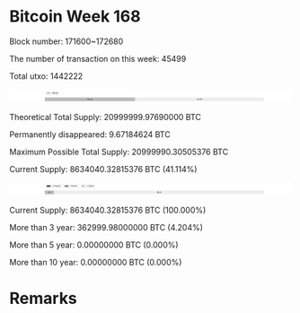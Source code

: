 # Bitcoin Week 168

Block number: 171600~172680

The number of transaction on this week: 45499

Total utxo: 1442222

![](../images/mined_week168.png)

Theoretical Total Supply: 20999999.97690000 BTC

Permanently disappeared: 9.67184624 BTC

Maximum Possible Total Supply: 20999990.30505376 BTC

Current Supply: 8634040.32815376 BTC (41.114%)

![](../images/year_week168.png)


Current Supply: 8634040.32815376 BTC (100.000%)

More than 3 year: 362999.98000000 BTC (4.204%)

More than 5 year: 0.00000000 BTC (0.000%)

More than 10 year: 0.00000000 BTC (0.000%)

# Remarks

